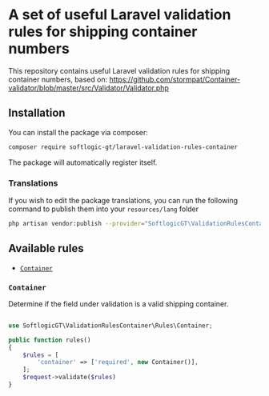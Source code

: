 # A set of useful Laravel validation rules for shipping container numbers

This repository contains useful Laravel validation rules for shipping container numbers, based on:
https://github.com/stormpat/Container-validator/blob/master/src/Validator/Validator.php

## Installation

You can install the package via composer:

```bash
composer require softlogic-gt/laravel-validation-rules-container
```

The package will automatically register itself.

### Translations

If you wish to edit the package translations, you can run the following command to publish them into your `resources/lang` folder

```bash
php artisan vendor:publish --provider="SoftlogicGT\ValidationRulesContainer\ValidationRulesContainerServiceProvider"
```

## Available rules

-   [`Container`](#container)

### `Container`

Determine if the field under validation is a valid shipping container.

```php

use SoftlogicGT\ValidationRulesContainer\Rules\Container;

public function rules()
{
    $rules = [
        'container' => ['required', new Container()],
    ];
    $request->validate($rules)
}
```
